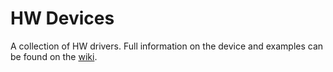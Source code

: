 # HW Devices

A collection of HW drivers. Full information on the device and examples can be found on the [wiki](https://github.com/ghowelldsp/hw_devices/wiki).
